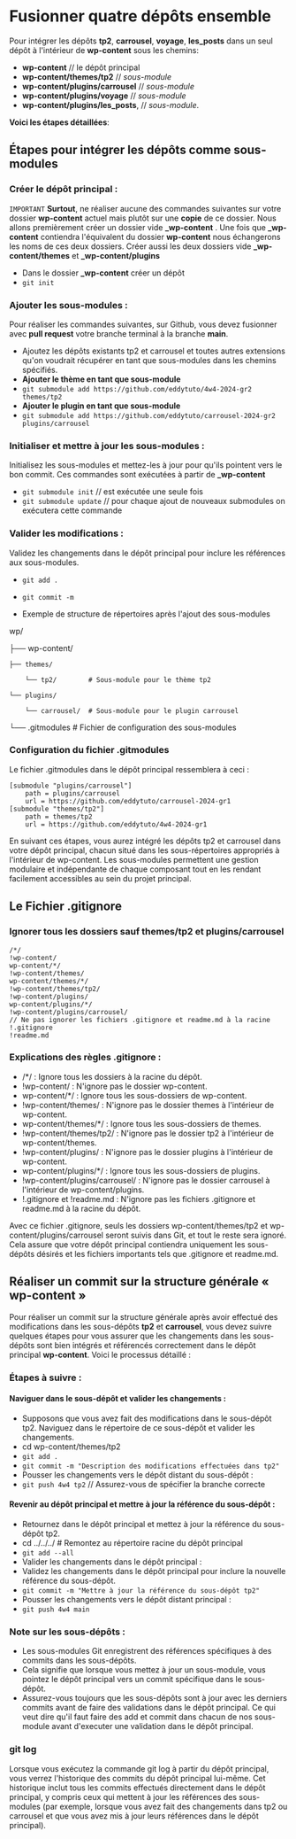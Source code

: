 # Fusionner quatre dépôts ensemble

Pour intégrer les dépôts **tp2**, **carrousel**, **voyage**, **les_posts** dans un seul dépôt à l'intérieur de **wp-content** sous les chemins:
- **wp-content** // le dépôt principal
- **wp-content/themes/tp2** // _sous-module_
- **wp-content/plugins/carrousel** // _sous-module_
- **wp-content/plugins/voyage** // _sous-module_
- **wp-content/plugins/les_posts**, // _sous-module_.

**Voici les étapes détaillées**:

## Étapes pour intégrer les dépôts comme sous-modules

### Créer le dépôt principal :

```IMPORTANT``` **Surtout**, ne réaliser aucune des commandes suivantes sur votre dossier **wp-content** actuel mais plutôt sur une **copie** de ce dossier.
Nous allons premièrement créer un dossier vide **\_wp-content** .
Une fois que **\_wp-content** contiendra l'équivalent du dossier **wp-content** nous échangerons les noms de ces deux dossiers. Créer aussi les deux dossiers vide **_wp-content/themes** et **_wp-content/plugins**

- Dans le dossier **\_wp-content** créer un dépôt
- `git init`

### Ajouter les sous-modules :

Pour réaliser les commandes suivantes, sur Github, vous devez fusionner avec **pull request** votre branche terminal à la branche **main**.

- Ajoutez les dépôts existants tp2 et carrousel et toutes autres extensions qu'on voudrait récupérer en tant que sous-modules dans les chemins spécifiés.
- **Ajouter le thème en tant que sous-module**
- `git submodule add https://github.com/eddytuto/4w4-2024-gr2 themes/tp2`
- **Ajouter le plugin en tant que sous-module**
- `git submodule add https://github.com/eddytuto/carrousel-2024-gr2 plugins/carrousel`

### Initialiser et mettre à jour les sous-modules :

Initialisez les sous-modules et mettez-les à jour pour qu'ils pointent vers le bon commit.
Ces commandes sont exécutées à partir de **_wp-content**

- `git submodule init` // est exécutée une seule fois
- `git submodule update` // pour chaque ajout de nouveaux submodules on exécutera cette commande

### Valider les modifications :

Validez les changements dans le dépôt principal pour inclure les références aux sous-modules.

- `git add .`
- `git commit -m`


- Exemple de structure de répertoires après l'ajout des sous-modules

wp/

├── wp-content/

    ├── themes/

        └── tp2/        # Sous-module pour le thème tp2

    └── plugins/

        └── carrousel/  # Sous-module pour le plugin carrousel

└── .gitmodules # Fichier de configuration des sous-modules

### Configuration du fichier .gitmodules

Le fichier .gitmodules dans le dépôt principal ressemblera à ceci :
```
[submodule "plugins/carrousel"]
	path = plugins/carrousel
	url = https://github.com/eddytuto/carrousel-2024-gr1
[submodule "themes/tp2"]
	path = themes/tp2
	url = https://github.com/eddytuto/4w4-2024-gr1
```

En suivant ces étapes, vous aurez intégré les dépôts tp2 et carrousel dans votre dépôt principal, chacun situé dans les sous-répertoires appropriés à l'intérieur de wp-content. Les sous-modules permettent une gestion modulaire et indépendante de chaque composant tout en les rendant facilement accessibles au sein du projet principal.

## Le Fichier .gitignore

### Ignorer tous les dossiers sauf themes/tp2 et plugins/carrousel

```
/*/
!wp-content/
wp-content/*/
!wp-content/themes/
wp-content/themes/*/
!wp-content/themes/tp2/
!wp-content/plugins/
wp-content/plugins/*/
!wp-content/plugins/carrousel/
// Ne pas ignorer les fichiers .gitignore et readme.md à la racine
!.gitignore
!readme.md
```

### Explications des règles .gitignore :

- /\*/ : Ignore tous les dossiers à la racine du dépôt.
- !wp-content/ : N'ignore pas le dossier wp-content.
- wp-content/\*/ : Ignore tous les sous-dossiers de wp-content.
- !wp-content/themes/ : N'ignore pas le dossier themes à l'intérieur de wp-content.
- wp-content/themes/\*/ : Ignore tous les sous-dossiers de themes.
- !wp-content/themes/tp2/ : N'ignore pas le dossier tp2 à l'intérieur de wp-content/themes.
- !wp-content/plugins/ : N'ignore pas le dossier plugins à l'intérieur de wp-content.
- wp-content/plugins/\*/ : Ignore tous les sous-dossiers de plugins.
- !wp-content/plugins/carrousel/ : N'ignore pas le dossier carrousel à l'intérieur de wp-content/plugins.
- !.gitignore et !readme.md : N'ignore pas les fichiers .gitignore et readme.md à la racine du dépôt.

Avec ce fichier .gitignore, seuls les dossiers wp-content/themes/tp2 et wp-content/plugins/carrousel seront suivis dans Git, et tout le reste sera ignoré. Cela assure que votre dépôt principal contiendra uniquement les sous-dépôts désirés et les fichiers importants tels que .gitignore et readme.md.

## Réaliser un commit sur la structure générale « wp-content »

Pour réaliser un commit sur la structure générale après avoir effectué des modifications dans les sous-dépôts **tp2** et **carrousel**, vous devez suivre quelques étapes pour vous assurer que les changements dans les sous-dépôts sont bien intégrés et référencés correctement dans le dépôt principal **wp-content**. Voici le processus détaillé :

### Étapes à suivre :

#### Naviguer dans le sous-dépôt et valider  les changements :

- Supposons que vous avez fait des modifications dans le sous-dépôt tp2. Naviguez dans le répertoire de ce sous-dépôt et valider les changements.
- cd wp-content/themes/tp2
- `git add .`
- `git commit -m "Description des modifications effectuées dans tp2"`
- Pousser les changements vers le dépôt distant du sous-dépôt :
- `git push 4w4 tp2` // Assurez-vous de spécifier la branche correcte

#### Revenir au dépôt principal et mettre à jour la référence du sous-dépôt :

- Retournez dans le dépôt principal et mettez à jour la référence du sous-dépôt tp2.
- cd ../../../ # Remontez au répertoire racine du dépôt principal
- `git add --all`
- Valider les changements dans le dépôt principal :
- Validez les changements dans le dépôt principal pour inclure la nouvelle référence du sous-dépôt.
- `git commit -m "Mettre à jour la référence du sous-dépôt tp2"`
- Pousser les changements vers le dépôt distant principal :
- `git push 4w4 main`


### Note sur les sous-dépôts :

- Les sous-modules Git enregistrent des références spécifiques à des commits dans les sous-dépôts.
- Cela signifie que lorsque vous mettez à jour un sous-module, vous pointez le dépôt principal vers un commit spécifique dans le sous-dépôt.
- Assurez-vous toujours que les sous-dépôts sont à jour avec les derniers commits avant de faire des validations dans le dépôt principal. Ce qui veut dire qu'il faut faire des add et commit dans chacun de nos sous-module avant d'executer une validation dans le dépôt principal.

### git log

Lorsque vous exécutez la commande git log à partir du dépôt principal, vous verrez l'historique des commits du dépôt principal lui-même. Cet historique inclut tous les commits effectués directement dans le dépôt principal, y compris ceux qui mettent à jour les références des sous-modules (par exemple, lorsque vous avez fait des changements dans tp2 ou carrousel et que vous avez mis à jour leurs références dans le dépôt principal).
